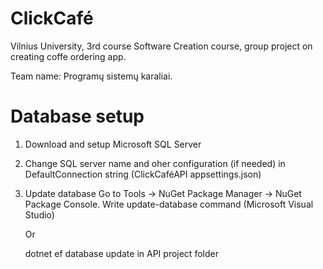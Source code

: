 # ClickCafé

Vilnius University, 3rd course Software Creation course, group project on creating coffe ordering app.

Team name: Programų sistemų karaliai.

# Database setup

1. Download and setup Microsoft SQL Server
2. Change SQL server name and oher configuration (if needed) in DefaultConnection string (ClickCaféAPI appsettings.json)

   
3. Update database
   Go to Tools -> NuGet Package Manager -> NuGet Package Console. Write update-database command (Microsoft Visual Studio)
   
   Or
   
   dotnet ef database update in API project folder

